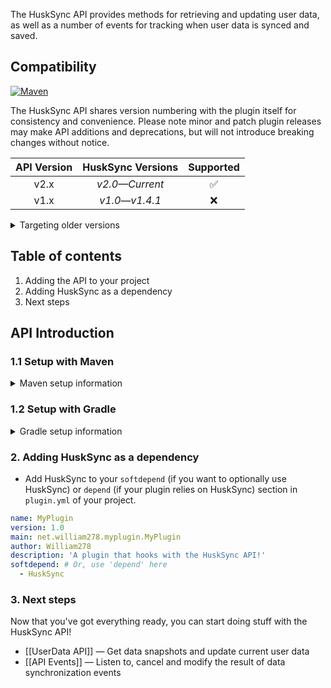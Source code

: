 The HuskSync API provides methods for retrieving and updating user data, as well as a number of events for tracking when user data is synced and saved. 

## Compatibility
[![Maven](https://repo.william278.net/api/badge/latest/releases/net/william278/husksync?color=00fb9a&name=Maven&prefix=v)](https://repo.william278.net/#/releases/net/william278/husksync/)

The HuskSync API shares version numbering with the plugin itself for consistency and convenience. Please note minor and patch plugin releases may make API additions and deprecations, but will not introduce breaking changes without notice.

| API Version |  HuskSync Versions  | Supported |
|:-----------:|:--------------------:|:---------:|
|    v2.x     | _v2.0&mdash;Current_ |     ✅     |
|    v1.x     | _v1.0&mdash;v1.4.1_  |    ❌️     |

<details>
<summary>Targeting older versions</summary>

HuskSync versions prior to `v2.2.5` are distributed on [JitPack](https://jitpack.io/#/net/william278/HuskSync), and you will need to use the `https://jitpack.io` repository instead.
</details>

## Table of contents
1. Adding the API to your project
2. Adding HuskSync as a dependency
3. Next steps

## API Introduction
### 1.1 Setup with Maven
<details>
<summary>Maven setup information</summary>

Add the repository to your `pom.xml` as per below. You can alternatively specify `/snapshots` for the repository containing the latest development builds (not recommended).
```xml
<repositories>
    <repository>
        <id>william278.net</id>
        <url>https://repo.william278.net/releases</url>
    </repository>
</repositories>
```
Add the dependency to your `pom.xml` as per below. Replace `VERSION` with the latest version of HuskSync (without the v): ![Latest version](https://img.shields.io/github/v/tag/WiIIiam278/HuskSync?color=%23282828&label=%20&style=flat-square)
```xml
<dependency>
    <groupId>net.william278</groupId>
    <artifactId>husksync</artifactId>
    <version>VERSION</version>
    <scope>provided</scope>
</dependency>
```
</details>

### 1.2 Setup with Gradle
<details>
<summary>Gradle setup information</summary>

Add the dependency as per below to your `build.gradle`. You can alternatively specify `/snapshots` for the repository containing the latest development builds (not recommended).
```groovy
allprojects {
	repositories {
		maven { url 'https://repo.william278.net/releases' }
	}
}
```
Add the dependency as per below. Replace `VERSION` with the latest version of HuskSync (without the v): ![Latest version](https://img.shields.io/github/v/tag/WiIIiam278/HuskSync?color=%23282828&label=%20&style=flat-square)

```groovy
dependencies {
    compileOnly 'net.william278:husksync:VERSION'
}
```
</details>

### 2. Adding HuskSync as a dependency
- Add HuskSync to your `softdepend` (if you want to optionally use HuskSync) or `depend` (if your plugin relies on HuskSync) section in `plugin.yml` of your project.

```yaml
name: MyPlugin
version: 1.0
main: net.william278.myplugin.MyPlugin
author: William278
description: 'A plugin that hooks with the HuskSync API!'
softdepend: # Or, use 'depend' here
  - HuskSync
```

### 3. Next steps
Now that you've got everything ready, you can start doing stuff with the HuskSync API!
- [[UserData API]] &mdash; Get data snapshots and update current user data
- [[API Events]] &mdash; Listen to, cancel and modify the result of data synchronization events